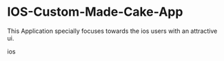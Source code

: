 # IOS-Custom-Made-Cake-App

This Application specially focuses towards the ios users with an attractive ui.

ios 
